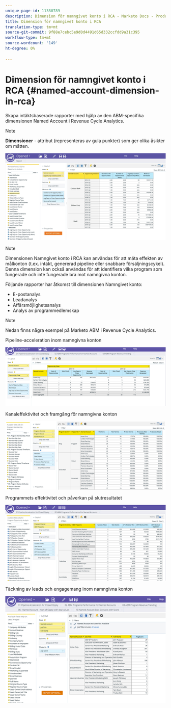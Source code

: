 ```yaml
---
unique-page-id: 11380789
description: Dimension för namngivet konto i RCA - Marketo Docs - Produktdokumentation
title: Dimension för namngivet konto i RCA
translation-type: tm+mt
source-git-commit: 9f88e7cebc5e9d0d4491d65d332ccfdd9a31c395
workflow-type: tm+mt
source-wordcount: '149'
ht-degree: 0%

---
```



# Dimension för namngivet konto i RCA {#named-account-dimension-in-rca}

Skapa intäktsbaserade rapporter med hjälp av den ABM-specifika dimensionen Named Account i Revenue Cycle Analytics.

>[!NOTE]
>
>**Dimensioner** - attribut (representeras av gula punkter) som ger olika åsikter om måtten.

![](assets/one-2.png)

>[!NOTE]
>
>Dimensionen Namngivet konto i RCA kan användas för att mäta effekten av målkonton (t.ex. intäkt, genererad pipeline eller snabbare försäljningscykel). Denna dimension kan också användas för att identifiera vilka program som fungerade och inte fungerade bra mot namngivna konton.

Följande rapporter har åtkomst till dimensionen Namngivet konto:

* E-postanalys
* Leadanalys
* Affärsmöjlighetsanalys
* Analys av programmedlemskap

>[!NOTE]
>
>Nedan finns några exempel på Marketo ABM i Revenue Cycle Analytics.

Pipeline-acceleration inom namngivna konton

![](assets/two-1.png)

Kanaleffektivitet och framgång för namngivna konton

![](assets/three-2.png)

Programmets effektivitet och påverkan på slutresultatet

![](assets/four-3.png)

Täckning av leads och engagemang inom namngivna konton

![](assets/five-2.png)
